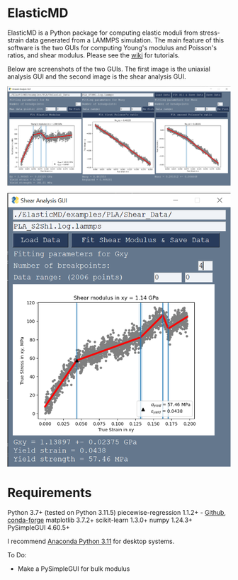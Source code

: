 # ElasticMD
ElasticMD is a Python package for computing elastic moduli from stress-strain data generated from a LAMMPS simulation. The main feature of this software is the two GUIs for computing Young's modulus and Poisson's ratios, and shear modulus. Please see the [wiki](https://github.com/wapisani/ElasticMD/wiki) for tutorials.

Below are screenshots of the two GUIs. The first image is the uniaxial analysis GUI and the second image is the shear analysis GUI.

![Uniaxial analysis GUI with data loaded and fitted](./examples/Images/Uniaxial_Analysis_GUI_DataFit.png "Uniaxial analysis GUI with data loaded and fitted")

![Shear analysis GUI with data loaded and fitted](./examples/Images/Shear_Analysis_GUI_DataFit.png "Shear analysis GUI with data loaded and fitted")


# Requirements
Python 3.7+ (tested on Python 3.11.5)
piecewise-regression 1.1.2+ - [Github](https://github.com/chasmani/piecewise-regression), [conda-forge](https://anaconda.org/conda-forge/piecewise-regression)
matplotlib 3.7.2+
scikit-learn 1.3.0+
numpy 1.24.3+
PySimpleGUI 4.60.5+ 

I recommend [Anaconda Python 3.11](https://www.anaconda.com/download#downloads) for desktop systems. 


To Do:
* Make a PySimpleGUI for bulk modulus
